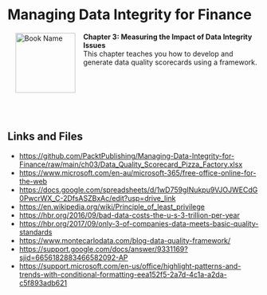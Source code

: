 # Managing Data Integrity for Finance

<a href="https://www.packtpub.com/product/managing-data-integrity-for-finance/9781837630141"><img src="https://content.packt.com/B19758/cover_image_small.jpg" alt="Book Name" height="120px" align="left" style="margin: 0px 15px; border-color: white; border-style: solid; border-width: 1px;"></a>

**Chapter 3: Measuring the Impact of Data Integrity Issues** <br />
This chapter teaches you how to develop and generate data quality scorecards using a framework.

<br />
<br />
<br />
<br />
<br />

## Links and Files

- https://github.com/PacktPublishing/Managing-Data-Integrity-for-Finance/raw/main/ch03/Data_Quality_Scorecard_Pizza_Factory.xlsx
- https://www.microsoft.com/en-au/microsoft-365/free-office-online-for-the-web
- https://docs.google.com/spreadsheets/d/1wD759gINukpu9VJOJWECdG0PwcrWX_C-2DfsASZBxAc/edit?usp=drive_link
- https://en.wikipedia.org/wiki/Principle_of_least_privilege
- https://hbr.org/2016/09/bad-data-costs-the-u-s-3-trillion-per-year
- https://hbr.org/2017/09/only-3-of-companies-data-meets-basic-quality-standards
- https://www.montecarlodata.com/blog-data-quality-framework/
- https://support.google.com/docs/answer/9331169?sjid=6656182883466582092-AP
- https://support.microsoft.com/en-us/office/highlight-patterns-and-trends-with-conditional-formatting-eea152f5-2a7d-4c1a-a2da-c5f893adb621
